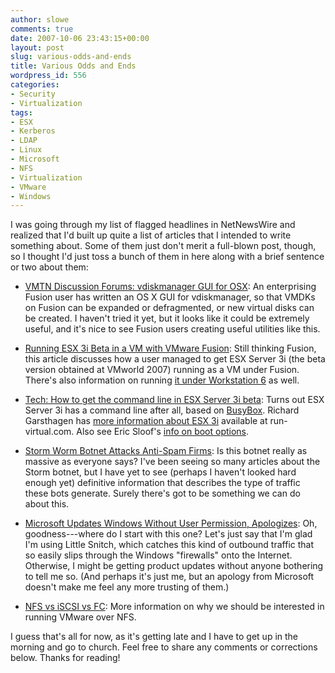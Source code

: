 ```yaml
---
author: slowe
comments: true
date: 2007-10-06 23:43:15+00:00
layout: post
slug: various-odds-and-ends
title: Various Odds and Ends
wordpress_id: 556
categories:
- Security
- Virtualization
tags:
- ESX
- Kerberos
- LDAP
- Linux
- Microsoft
- NFS
- Virtualization
- VMware
- Windows
---
```


I was going through my list of flagged headlines in NetNewsWire and realized that I'd built up quite a list of articles that I intended to write something about. Some of them just don't merit a full-blown post, though, so I thought I'd just toss a bunch of them in here along with a brief sentence or two about them:

* [VMTN Discussion Forums: vdiskmanager GUI for OSX](http://www.vmware.com/community/thread.jspa?messageID=674493&): An enterprising Fusion user has written an OS X GUI for vdiskmanager, so that VMDKs on Fusion can be expanded or defragmented, or new virtual disks can be created. I haven't tried it yet, but it looks like it could be extremely useful, and it's nice to see Fusion users creating useful utilities like this.

* [Running ESX 3i Beta in a VM with VMware Fusion](http://scalethemind.blogspot.com/2007/09/running-esx-3i-beta-in-vm-with-vmware.html): Still thinking Fusion, this article discusses how a user managed to get ESX Server 3i (the beta version obtained at VMworld 2007) running as a VM under Fusion. There's also information on running [it under Workstation 6](http://www.virtualization.info/2007/06/tech-how-to-run-esx-server-3-on-vmware.html) as well.

* [Tech: How to get the command line in ESX Server 3i beta](http://www.virtualization.info/2007/10/tech-how-to-get-command-line-in-esx.html): Turns out ESX Server 3i has a command line after all, based on [BusyBox](http://www.busybox.net/). Richard Garsthagen has [more information about ESX 3i](http://www.run-virtual.com/?p=196) available at run-virtual.com. Also see Eric Sloof's [info on boot options](http://www.ntpro.nl/blog/archives/233-ESX-3i-Boot-Options.html).

* [Storm Worm Botnet Attacks Anti-Spam Firms](http://www.darkreading.com/document.asp?doc_id=134253): Is this botnet really as massive as everyone says? I've been seeing so many articles about the Storm botnet, but I have yet to see (perhaps I haven't looked hard enough yet) definitive information that describes the type of traffic these bots generate. Surely there's got to be something we can do about this.

* [Microsoft Updates Windows Without User Permission, Apologizes](http://www.darkreading.com/document.asp?doc_id=133901): Oh, goodness---where do I start with this one? Let's just say that I'm glad I'm using Little Snitch, which catches this kind of outbound traffic that so easily slips through the Windows "firewalls" onto the Internet. Otherwise, I might be getting product updates without anyone bothering to tell me so. (And perhaps it's just me, but an apology from Microsoft doesn't make me feel any more trusting of them.)

* [NFS vs iSCSI vs FC](http://playground.sun.com/pub/nfsconf/pres04/suggs.pdf): More information on why we should be interested in running VMware over NFS.

I guess that's all for now, as it's getting late and I have to get up in the morning and go to church. Feel free to share any comments or corrections below. Thanks for reading!
